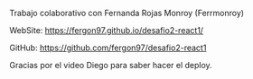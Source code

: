 Trabajo colaborativo con Fernanda Rojas Monroy (Ferrmonroy) 

WebSite: https://fergon97.github.io/desafio2-react1/

GitHub: https://github.com/fergon97/desafio2-react1

Gracias por el video Diego para saber hacer el deploy.
